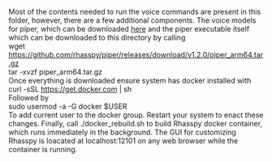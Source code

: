Most of the contents needed to run the voice commands are present in this folder, however, there are a few additional components. The voice models for piper, which can be downloaded [here](https://github.com/rhasspy/piper/blob/master/VOICES.md)
and the piper executable itself which can be downloaded to this directory by calling \
wget https://github.com/rhasspy/piper/releases/download/v1.2.0/piper_arm64.tar.gz \
tar -xvzf piper_arm64.tar.gz \
Once everything is downloaded ensure system has docker installed with\
curl -sSL https://get.docker.com | sh\
Followed by\
sudo usermod -a -G docker $USER\
To add current user to the docker group. Restart your system to enact these changes.
Finally, call ./docker_rebuild.sh to build Rhasspy docker container, which runs immediately in the background. The GUI for customizing Rhasspy is loacated at localhost:12101 on any web browser while the container is running.
